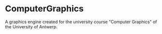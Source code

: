 # ComputerGraphics
A graphics engine created for the university course "Computer Graphics" of the University of Antwerp.
